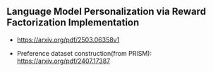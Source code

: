 ## Language Model Personalization via Reward Factorization Implementation

- https://arxiv.org/pdf/2503.06358v1

- Preference dataset construction(from PRISM): https://arxiv.org/pdf/2407.17387
